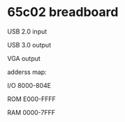 # 65c02 breadboard 
USB 2.0 input

USB 3.0 output

VGA output

adderss map: 

I/O 8000-804E

ROM E000-FFFF

RAM 0000-7FFF
